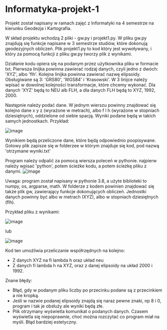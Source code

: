 # Informatyka-projekt-1
Projekt został napisany w ramach zajęć z Informatyki na 4 semestrze na kierunku Geodezja i Kartografia.

W skład projektu wchodzą 2 pliki - gw.py i projekt1.py. W pliku gw.py znajdują się funkcje napisane w 3 semestrze studiów, które dokonują geodezyjnych obliczeń. Plik projekt1.py to kod który jest wywoływany, i który za pomocą funkcji z pliku gw.py tworzy plik z wynikami. 

Działanie kodu opiera się na podanym przez użytkownika pliku w formacie txt. Pierwsza linijka powinna zawierać rodzaj danych, czyli jedno z dwóch: 'XYZ', albo 'flh'. Kolejna 
linijka powinna zawierać nazwę elipsoidy. Obsługiwane są 3: 'GRS80', 'WGS84' i 'Krasowski'. W 3 linijce należy wpisać w dowolnej kolejności transformacje, które chcemy wykonać. Dla danych 'XYZ' będą to NEU alb FLH, a dla danych FLH będą to XYZ, 1992, 2000.

Następnie należy podać dane. W jednym wierszu powinny znajdować się kolejno dane x y z (wyrażone w metrach), albo f l h (wyrażone w stopniach dziesiętnych), oddzielone od siebie spacją. Wyniki podane będą w takich samych jednostkach. Przykład:


![image](https://user-images.githubusercontent.com/129069654/235513210-5f12e9cc-0e6e-4cf3-bb84-977f53752102.png)


Wynikiem będą przeliczone dane, które będą odpowiednio poopisywane. Gotowy plik zapisze się w folderzee w którym znajduje się kod, pod nazwą 'otrzymane wyniki.txt'


Program należy odpalić za pomocą wiersza poleceń w pythonie. najpierw należy wpisać 'python', potem ścieżke kodu, a potem ścieżkę pliku z danymi.
![image](https://user-images.githubusercontent.com/129069654/235513886-d61a3c17-9968-4d05-b9ba-6d584b99a5ad.png)

Uwaga: program został napisany w pythonie 3.8, a użyte biblioteki to numpy, os, argparse, math. W folderze z kodem powinien znajdować się także plik gw, zawierający funkcje dokonujących obliczeń. Jednostki danych powinny być albo w metrach (XYZ), albo w stopniach dziesiętnych (flh).

Przykład pliku z wynikami:

![image](https://user-images.githubusercontent.com/129069654/235519692-d4a05175-6a06-42b9-885e-f099e78311b0.png)

lub

![image](https://user-images.githubusercontent.com/129069654/235516816-a1b9a33f-6271-4834-ac9e-b69ff7fc76b2.png)

Kod ten umożliwia przeliczanie współrzędnych na kolejno:
 - Z danych XYZ na fi lambda h oraz układ neu
 - Z danych fi lambda h na XYZ, oraz z danej elipsoidy na układ 2000 i 1992.


Znane błędy:
 - Błąd, gdy w podanym pliku liczby po przecinku podane są z przecinkiem a nie kropką.
 - Jeśli w nazwie podanej elipsoidy znajdą się naraz pewne znaki, np 8 i 0, program i tak je obsłuży ale wyniki będą złe. 
 - Plik otrzymany wyświetla komunikat o podanych danych. Czasem wyświetla się niepoprawnie, choć można rozczytać co program miał na myśli. Błąd bardziej estetyczny.

